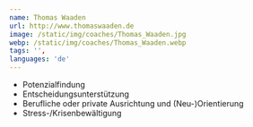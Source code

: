 ```yaml
---
name: Thomas Waaden
url: http://www.thomaswaaden.de
image: /static/img/coaches/Thomas_Waaden.jpg
webp: /static/img/coaches/Thomas_Waaden.webp
tags: '',
languages: 'de'
---
```


<ul><li>Potenzialfindung</li><li>Entscheidungsunterstützung</li><li>Berufliche oder private Ausrichtung und (Neu-)Orientierung</li><li>Stress-/Krisenbewältigung</li></ul>